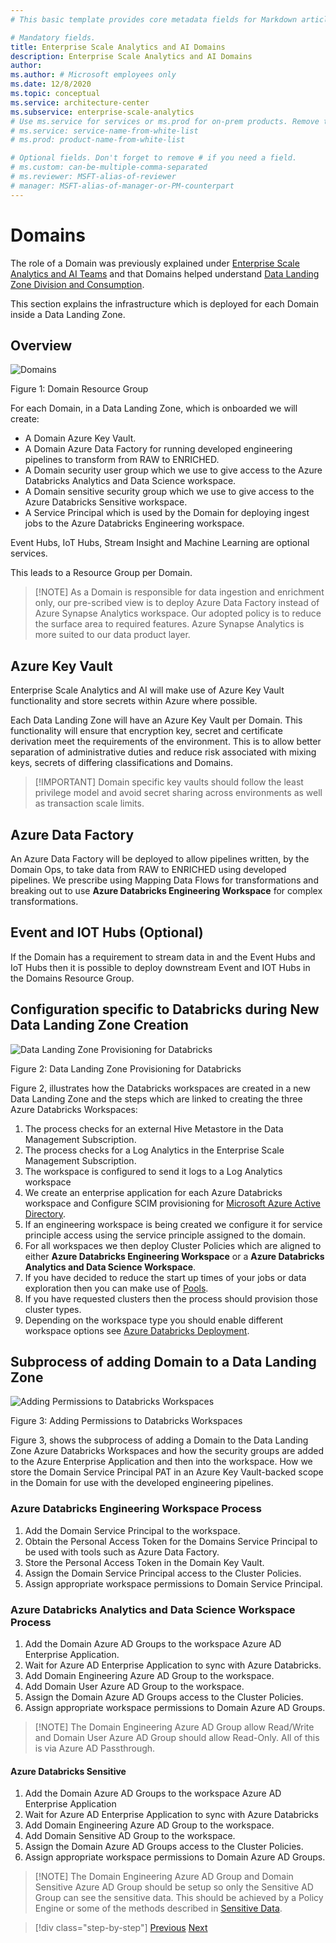 ```yaml
---
# This basic template provides core metadata fields for Markdown articles on docs.microsoft.com.

# Mandatory fields.
title: Enterprise Scale Analytics and AI Domains
description: Enterprise Scale Analytics and AI Domains
author:
ms.author: # Microsoft employees only
ms.date: 12/8/2020
ms.topic: conceptual
ms.service: architecture-center
ms.subservice: enterprise-scale-analytics
# Use ms.service for services or ms.prod for on-prem products. Remove the # before the relevant field.
# ms.service: service-name-from-white-list
# ms.prod: product-name-from-white-list

# Optional fields. Don't forget to remove # if you need a field.
# ms.custom: can-be-multiple-comma-separated
# ms.reviewer: MSFT-alias-of-reviewer
# manager: MSFT-alias-of-manager-or-PM-counterpart
---
```


# Domains

The role of a Domain was previously explained under [Enterprise Scale Analytics and AI Teams](../01-overview/02-esa-ai-teams.md#Domain-ops-per-Domain) and that Domains helped understand [Data Landing Zone Division and Consumption](../01-overview/03-nodedivision.md).

This section explains the infrastructure which is deployed for each Domain inside a Data Landing Zone.

## Overview

![Domains](../images/domainrg.png)

Figure 1: Domain Resource Group

For each Domain, in a Data Landing Zone, which is onboarded we will  create:

* A Domain Azure Key Vault.
* A Domain Azure Data Factory for running developed engineering pipelines to transform from RAW to ENRICHED.
* A Domain security user group which we use to give access to the Azure Databricks Analytics and Data Science workspace.
* A Domain sensitive security group which we use to give access to the Azure Databricks Sensitive workspace.
* A Service Principal which is used by the Domain for deploying ingest jobs to the Azure Databricks Engineering workspace.

Event Hubs, IoT Hubs, Stream Insight and Machine Learning are optional services.

This leads to a Resource Group per Domain.

>[!NOTE] As a Domain is responsible for data ingestion and enrichment only, our pre-scribed view is to deploy Azure Data Factory instead of Azure Synapse Analytics workspace. Our adopted policy is to reduce the surface area to required features. Azure Synapse Analytics is more suited to our data product layer.

## Azure Key Vault

Enterprise Scale Analytics and AI will make use of Azure Key Vault functionality and store secrets within Azure where possible.

Each Data Landing Zone will have an Azure Key Vault per Domain. This functionality will ensure that encryption key, secret and certificate derivation meet the requirements of the environment. This is to allow better separation of administrative duties and reduce risk associated with mixing keys, secrets of differing classifications and Domains.

>[!IMPORTANT] Domain specific key vaults should follow the least privilege model and avoid secret sharing across environments as well as transaction scale limits.

## Azure Data Factory

An Azure Data Factory will be deployed to allow pipelines written, by the Domain Ops, to take data from RAW to ENRICHED using developed pipelines. We prescribe using Mapping Data Flows for transformations and breaking out to use **Azure Databricks Engineering Workspace** for complex transformations.

## Event and IOT Hubs (Optional)

If the Domain has a requirement to stream data in and the Event Hubs and IoT Hubs then it is possible to deploy downstream Event and IOT Hubs in the Domains Resource Group.

## Configuration specific to Databricks during New Data Landing Zone Creation

![Data Landing Zone Provisioning for Databricks](../images/domainprovisioning.png)

Figure 2: Data Landing Zone Provisioning for Databricks

Figure 2, illustrates how the Databricks workspaces are created in a new Data Landing Zone and the steps which are linked to creating the three Azure Databricks Workspaces:

1. The process checks for an external Hive Metastore in the Data Management Subscription.
1. The process checks for a Log Analytics in the Enterprise Scale Management Subscription.
1. The workspace is configured to send it logs to a Log Analytics workspace
1. We create an enterprise application for each Azure Databricks workspace and Configure SCIM provisioning for [Microsoft Azure Active Directory](https://docs.microsoft.com/azure/databricks/administration-guide/users-groups/scim/aad).
1. If an engineering workspace is being created we configure it for service principle access using the service principle assigned to the domain.
1. For all workspaces we then deploy Cluster Policies which are aligned to either **Azure Databricks Engineering Workspace** or a **Azure Databricks Analytics and Data Science Workspace**.
1. If you have decided to reduce the start up times of your jobs or data exploration then you can make use of [Pools](https://docs.microsoft.com/azure/databricks/clusters/instance-pools/).
1. If you have requested clusters then the process should provision those cluster types.
1. Depending on the workspace type you should enable different workspace options see [Azure Databricks Deployment](03-databricks.md#azure-databricks-deployment).

## Subprocess of adding Domain to a Data Landing Zone

![Adding Permissions to Databricks Workspaces](../images/addingpermissionstodatabricksworkspaces.png)

Figure 3: Adding Permissions to Databricks Workspaces

Figure 3, shows the subprocess of adding a Domain to the Data Landing Zone Azure Databricks Workspaces and how the security groups are added to the Azure Enterprise Application and then into the workspace. How we store the Domain Service Principal PAT in an Azure Key Vault-backed scope in the Domain for use with the developed engineering pipelines.

### Azure Databricks Engineering Workspace Process

1. Add the Domain Service Principal to the workspace.
1. Obtain the Personal Access Token for the Domains Service Principal to be used with tools such as Azure Data Factory.
1. Store the Personal Access Token in the Domain Key Vault.
1. Assign the Domain Service Principal access to the Cluster Policies.
1. Assign appropriate workspace permissions to Domain Service Principal.

### Azure Databricks Analytics and Data Science Workspace Process

1. Add the Domain Azure AD Groups to the workspace Azure AD Enterprise Application.
1. Wait for Azure AD Enterprise Application to sync with Azure Databricks.
1. Add Domain Engineering Azure AD Group to the workspace.
1. Add Domain User Azure AD Group to the workspace.
1. Assign the Domain Azure AD Groups access to the Cluster Policies.
1. Assign appropriate workspace permissions to Domain Azure AD Groups.

>[!NOTE] The Domain Engineering Azure AD Group allow Read/Write and Domain User Azure AD Group should allow Read-Only. All of this is via Azure AD Passthrough.

#### Azure Databricks Sensitive

1. Add the Domain Azure AD Groups to the workspace Azure AD Enterprise Application
1. Wait for Azure AD Enterprise Application to sync with Azure Databricks
1. Add Domain Engineering Azure AD Group to the workspace.
1. Add Domain Sensitive AD Group to the workspace.
1. Assign the Domain Azure AD Groups access to the Cluster Policies.
1. Assign appropriate workspace permissions to Domain Azure AD Groups.

>[!NOTE] The Domain Engineering Azure AD Group and Domain Sensitive Azure AD Group should be setup so only the Sensitive AD Group can see the sensitive data. This should be achieved by a Policy Engine or some of the methods described in [Sensitive Data](../05-securitymodel/02-sensitive.md#sensitive-data).

>[!div class="step-by-step"]
>[Previous](04-synapse.md)
>[Next](06-dataproducts.md)
